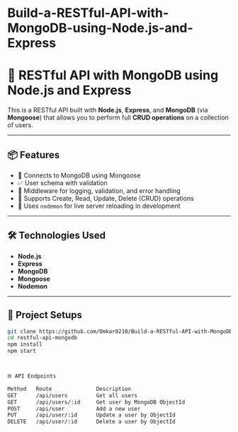 # Build-a-RESTful-API-with-MongoDB-using-Node.js-and-Express

# 📘 RESTful API with MongoDB using Node.js and Express

This is a RESTful API built with **Node.js**, **Express**, and **MongoDB** (via **Mongoose**) that allows you to perform full **CRUD operations** on a collection of users.

---

## 📦 Features

- 🔗 Connects to MongoDB using Mongoose
- ✅ User schema with validation
- 🧩 Middleware for logging, validation, and error handling
- 🔄 Supports Create, Read, Update, Delete (CRUD) operations
- 🚀 Uses `nodemon` for live server reloading in development

---

## 🛠️ Technologies Used

- **Node.js**
- **Express**
- **MongoDB**
- **Mongoose**
- **Nodemon**

---

## 📁 Project Setups

```bash
git clone https://github.com/Omkar0210/Build-a-RESTful-API-with-MongoDB-using-Node.js-and-Express.git
cd restful-api-mongodb
npm install
npm start



🌐 API Endpoints

Method	 Route	            Description
GET	     /api/users	        Get all users
GET	     /api/users/:id	    Get user by MongoDB ObjectId
POST	 /api/user	        Add a new user
PUT	     /api/user/:id	    Update a user by ObjectId
DELETE	 /api/user/:id	    Delete a user by ObjectId
